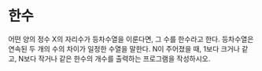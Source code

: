 # 한수
어떤 양의 정수 X의 자리수가 등차수열을 이룬다면, 그 수를 한수라고 한다.  등차수열은 연속된 두 개의 수의 차이가 일정한 수열을 말한다.  N이 주어졌을 때, 1보다 크거나 같고, N보다 작거나 같은 한수의 개수를 출력하는 프로그램을 작성하시오.  